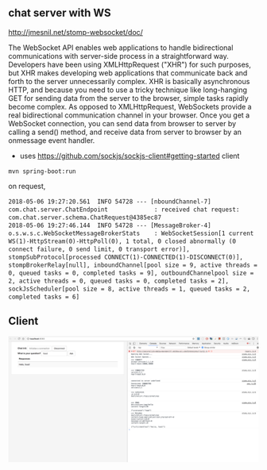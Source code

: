 chat server with WS
-------------------

http://jmesnil.net/stomp-websocket/doc/

The WebSocket API enables web applications to handle bidirectional communications with server-side process in a straightforward way. Developers have been using XMLHttpRequest ("XHR") for such purposes, but XHR makes developing web applications that communicate back and forth to the server unnecessarily complex. XHR is basically asynchronous HTTP, and because you need to use a tricky technique like long-hanging GET for sending data from the server to the browser, simple tasks rapidly become complex. As opposed to XMLHttpRequest, WebSockets provide a real bidirectional communication channel in your browser. Once you get a WebSocket connection, you can send data from browser to server by calling a send() method, and receive data from server to browser by an onmessage event handler.

- uses https://github.com/sockjs/sockjs-client#getting-started client

```
mvn spring-boot:run
```

on request,

```
2018-05-06 19:27:20.561  INFO 54728 --- [nboundChannel-7] com.chat.server.ChatEndpoint             : received chat request: com.chat.server.schema.ChatRequest@4385ec87
2018-05-06 19:27:46.144  INFO 54728 --- [MessageBroker-4] o.s.w.s.c.WebSocketMessageBrokerStats    : WebSocketSession[1 current WS(1)-HttpStream(0)-HttpPoll(0), 1 total, 0 closed abnormally (0 connect failure, 0 send limit, 0 transport error)], stompSubProtocol[processed CONNECT(1)-CONNECTED(1)-DISCONNECT(0)], stompBrokerRelay[null], inboundChannel[pool size = 9, active threads = 0, queued tasks = 0, completed tasks = 9], outboundChannelpool size = 2, active threads = 0, queued tasks = 0, completed tasks = 2], sockJsScheduler[pool size = 8, active threads = 1, queued tasks = 2, completed tasks = 6]
```


Client
------

![](chat-client-ws.png)
